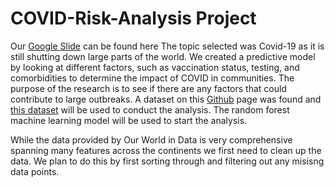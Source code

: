 # COVID-Risk-Analysis Project  
Our [Google Slide](https://docs.google.com/presentation/d/101htR5K1BQZjaQds0KX6pGQzegq2OEnil5-H-vAukYI/edit?usp=sharing) can be found here
The topic selected was Covid-19 as it is still shutting down large parts of the world. We created a predictive model by looking at different factors, such as vaccination status, testing, and comorbidities to determine the impact of COVID in communities. The purpose of the research is to see if there are any factors that could contribute to large outbreaks. A dataset on this [Github](https://github.com/owid/covid-19-data/blob/master/public/data/README.md) page was found and [this dataset](https://covid.ourworldindata.org/data/owid-covid-data.csv) will be used to conduct the analysis. The random forest machine learning model will be used to start the analysis.


While the data provided by Our World in Data is very comprehensive spanning many features across the continents we first need to clean up the data. We plan to do this by first sorting through and filtering out any misisng data points.




